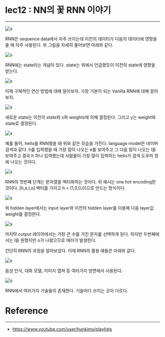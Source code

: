 # lec12 : NN의 꽃 RNN 이야기
----------------------------------------------
![s](https://1.bp.blogspot.com/-rVNBJ8LJfVw/V7mOZUrQG-I/AAAAAAAAIJM/yXivYzP0L8UU8fzkYiz2r-r1_Bg_kITsQCK4B/s400/ScreenShot_20160811153954.png)

RNN은 sequence data에서 자주 쓰이는데 이전의 데이터가 다음의 데이터에 영향을 줄 때 자주 사용된다.
위 그림을 자세히 풀어보면 아래와 같다.

![s](https://3.bp.blogspot.com/-EGUlLJ9ybfw/V7mOsA9zqqI/AAAAAAAAIJU/2HTGLWLzdjwEz68REhd2O-cPcox_MhjDQCK4B/s400/ScreenShot_20160811153954.png)

RNN에는 state라는 개념이 있다. state는 위에서 언급했듯이 이전의 state에 영향을 받는다.

![s](https://4.bp.blogspot.com/-h0DttKZQ8cc/V7mO8EzEbbI/AAAAAAAAIJc/GaqOqrBRRnkTj0UcdCghRdVWQeoo06V5gCK4B/s400/ScreenShot_20160811153954.png)

이제 구체적인 연산 방법에 대해 알아보자.
가장 기본이 되는 Vanilla RNN에 대해 알아보자.

![s](https://1.bp.blogspot.com/-X6ia5q5c9wo/V7mPWrGDjCI/AAAAAAAAIJk/W3iz6tzYaQoRKysORS7F_jdNuQKvnWVqQCK4B/s400/ScreenShot_20160811153954.png)

새로운 state는 이전의 state와 x와 weights에 의해 결정된다.
그리고 y는 weight와 state로 결정된다.

![s](https://3.bp.blogspot.com/-IsYbFwcX1So/V7mQL0WUMRI/AAAAAAAAIJw/LjOf92P39DsY0zE3SbDmSqqMYUjpAVYygCK4B/s400/ScreenShot_20160811153954.png)

예를 들어, hello를 RNN했을 때 위와 같은 모습을 가진다.
language model은 네이버 검색과 같다.
h를 입력했을 때 가장 많이 나오는 e를 보여주고 그 다음 많이 나오는 l을 보여주고
결국 h 하나 입력했는데 사람들이 가장 많이 입력하는 hello가 검색 도우미 창에 나오는 것이다.

![s](https://2.bp.blogspot.com/-DhfNTjXU5dY/V7mRQpmkBqI/AAAAAAAAIJ8/lmMSQanjuy4jRPS1YnRFp8uoYFzuh8tWgCK4B/s400/ScreenShot_20160811153954.png)

RNN의 첫번째 단계는 문자열을 벡터화하는 것이다.
위 예시는 one hot encoding한 것이다.
[h,e,l,o] 벡터를 가지고 h = [1,0,0,0]으로 만드는 방식이다.

![s](https://1.bp.blogspot.com/-vNKkyq-oPIA/V7mR0W-8uvI/AAAAAAAAIKI/4ym7zkKVDuADie0gwdjtojoEgdqwE2YLwCK4B/s400/ScreenShot_20160811153954.png)

위 hidden layer에서는 input layer와 이전의 hidden layer를 이용해 다음 layer값 weight를 결정한다.

![s](https://2.bp.blogspot.com/-H8XBgt5M7y4/V7m8-BkiEJI/AAAAAAAAIKY/gJDhiMZaAyMMBFP7SlE5hO0plLqfEAJGACK4B/s400/ScreenShot_20160821233819.png)

마지막 output 레이어에서는 가장 큰 수를 가진 문자를 선택하게 된다.
하지만 두번째에서는 l을 원했지만 o가 나왔으므로 에러가 발생한다.

간단히 RNN의 과정을 알아보았다.
이제 RNN의 활용 예들은 아래와 같다.

![s](https://2.bp.blogspot.com/-v2X3CDIrsB8/V7m9rQuJDzI/AAAAAAAAIKg/lfIuG4E0oawnkCS6cL1czy1FV6pkRaxBACK4B/s400/ScreenShot_20160821233819.png)

음성 인식, 대화 모델, 이미지 캡쳐 등 여러가지 방면에서 사용된다.

![s](https://3.bp.blogspot.com/-rH41kW9xODE/V7m96zR0MyI/AAAAAAAAIKo/GWAu6uLVmB4ZpuPxtGJVQuSnKVLwgjUzgCK4B/s400/ScreenShot_20160821233819.png)

RNN에서 여러가지 기술들이 존재한다. 기술마다 쓰이는 곳이 다르다.

# Reference
----------------------------------------------------------
* https://www.youtube.com/user/hunkims/playlists
